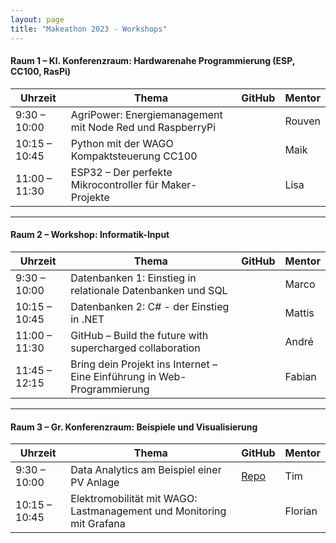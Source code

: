 ```yaml
---
layout: page
title: "Makeathon 2023 - Workshops"
---
```


#### Raum 1 – Kl. Konferenzraum: Hardwarenahe Programmierung (ESP, CC100, RasPi) 

| Uhrzeit | Thema | GitHub |Mentor |
| - | - | - | - |
| 9:30 – 10:00 | AgriPower: Energiemanagement mit Node Red und RaspberryPi | | Rouven |
| 10:15 – 10:45 | Python mit der WAGO Kompaktsteuerung CC100 | [<i class="fab fa-fw fa-github" aria-hidden="true"></i>](https://github.com/wago-stiftung/wago_cc100_python) | Maik |
| 11:00 – 11:30 | ESP32 – Der perfekte Mikrocontroller für Maker-Projekte | [<i class="fab fa-fw fa-github" aria-hidden="true"></i>](https://github.com/wago-stiftung/workshop_esp32) | Lisa |

----
[<i class="fab fa-fw fa-github" aria-hidden="true"></i>]()
#### Raum 2 – Workshop: Informatik-Input 

| Uhrzeit | Thema | GitHub | Mentor |
| - | - | - | - |
| 9:30 – 10:00 | Datenbanken 1: Einstieg in relationale Datenbanken und SQL | | Marco |
| 10:15 – 10:45 | Datenbanken 2: C# - der Einstieg in .NET | [<i class="fab fa-fw fa-github" aria-hidden="true"></i>](https://github.com/wago-stiftung/workshop_CSharp) | Mattis |
| 11:00 – 11:30 | GitHub – Build the future with supercharged collaboration | [<i class="fab fa-fw fa-github" aria-hidden="true"></i>](https://github.com/wago-stiftung/workshop_gitgithub) | André |
| 11:45 – 12:15 | Bring dein Projekt ins Internet – Eine Einführung in Web-Programmierung  | [<i class="fab fa-fw fa-github" aria-hidden="true"></i>](https://github.com/wago-stiftung/workshop_website) | Fabian  |

----

#### Raum 3 – Gr. Konferenzraum: Beispiele und Visualisierung 

| Uhrzeit | Thema | GitHub | Mentor |
| - | - | - | - | 
| 9:30 – 10:00 | Data Analytics am Beispiel einer PV Anlage | [<i class="fab fa-fw fa-github" aria-hidden="true"></i> Repo](https://github.com/wago-stiftung/workshop_data-analytics) | Tim |
| 10:15 – 10:45 | Elektromobilität mit WAGO: Lastmanagement und Monitoring mit Grafana  | | Florian |
